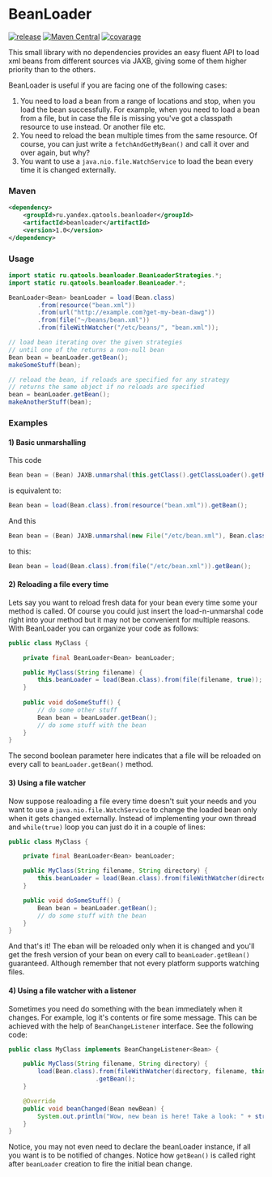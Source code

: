 # BeanLoader

[![release](http://github-release-version.herokuapp.com/github/yandex-qatools/beanloader/release.svg?style=flat)](https://github.com/yandex-qatools/beanloader/releases/latest) [![Maven Central](https://maven-badges.herokuapp.com/maven-central/ru.yandex.qatools.beanloader/beanloader/badge.svg?style=flat)](https://maven-badges.herokuapp.com/maven-central/ru.yandex.qatools.beanloader/beanloader)
[![covarage](https://img.shields.io/sonar/http/sonar.qatools.ru/ru.yandex.qatools.beanloader:beanloader/coverage.svg?style=flat)](http://sonar.qatools.ru/dashboard/index/547)

This small library with no dependencies provides an easy fluent API to load xml beans
from different sources via JAXB, giving some of them higher priority
than to the others.

BeanLoader is useful if you are facing one of the following cases:

1. You need to load a bean from a range of locations and stop, when you load the bean successfully. 
For example, when you need to load a bean from a file, but in case the file is missing 
you've got a classpath resource to use instead. 
Or another file etc.
2. You need to reload the bean multiple times from the same resource. 
Of course, you can just write a ```fetchAndGetMyBean()``` and call it over and over again, but why?
3. You want to use a ```java.nio.file.WatchService``` to load the bean every time it is changed externally.

### Maven

```xml
<dependency>
    <groupId>ru.yandex.qatools.beanloader</groupId>
    <artifactId>beanloader</artifactId>
    <version>1.0</version>
</dependency>
```

### Usage

```java
import static ru.qatools.beanloader.BeanLoaderStrategies.*;
import static ru.qatools.beanloader.BeanLoader.*;

BeanLoader<Bean> beanLoader = load(Bean.class)
        .from(resource("bean.xml"))
        .from(url("http://example.com?get-my-bean-dawg"))
        .from(file("~/beans/bean.xml"))
        .from(fileWithWatcher("/etc/beans/", "bean.xml"));

// load bean iterating over the given strategies
// until one of the returns a non-null bean
Bean bean = beanLoader.getBean();
makeSomeStuff(bean);

// reload the bean, if reloads are specified for any strategy
// returns the same object if no reloads are specified
bean = beanLoader.getBean();
makeAnotherStuff(bean);
```

### Examples

#### 1) Basic unmarshalling
This code

```java
Bean bean = (Bean) JAXB.unmarshal(this.getClass().getClassLoader().getResource("bean.xml"), Bean.class);
```

is equivalent to:

```java
Bean bean = load(Bean.class).from(resource("bean.xml")).getBean();
```

And this

```java
Bean bean = (Bean) JAXB.unmarshal(new File("/etc/bean.xml"), Bean.class);
```

to this:

```java
Bean bean = load(Bean.class).from(file("/etc/bean.xml")).getBean();
```

#### 2) Reloading a file every time

Lets say you want to reload fresh data for your bean every time some your method is called. 
Of course you could just insert the load-n-unmarshal code right into your method 
but it may not be convenient for multiple reasons. 
With BeanLoader you can organize your code as follows:

```java
public class MyClass {

    private final BeanLoader<Bean> beanLoader;

    public MyClass(String filename) {
        this.beanLoader = load(Bean.class).from(file(filename, true));
    }
    
    public void doSomeStuff() {
        // do some other stuff
        Bean bean = beanLoader.getBean();
        // do some stuff with the bean
    }
}
```

The second boolean parameter here indicates that a file will be reloaded on every call to ```beanLoader.getBean()``` method.

#### 3) Using a file watcher

Now suppose realoading a file every time doesn't suit your needs and you want to use a ```java.nio.file.WatchService``` to change the loaded bean only when it gets changed externally. Instead of implementing your own thread and ```while(true)``` loop you can just do it in a couple of lines:

```java
public class MyClass {

    private final BeanLoader<Bean> beanLoader;

    public MyClass(String filename, String directory) {
        this.beanLoader = load(Bean.class).from(fileWithWatcher(directory, filename));
    }

    public void doSomeStuff() {
        Bean bean = beanLoader.getBean();
        // do some stuff with the bean
    }
}
```

And that's it! The eban will be reloaded only when it is changed and you'll get the fresh version of your bean on every call to ```beanLoader.getBean()``` guaranteed. Although remember that not every platform supports watching files.

#### 4) Using a file watcher with a listener

Sometimes you need do something with the bean immediately when it changes. For example, log it's contents or fire some message. This can be achieved with the help of ```BeanChangeListener``` interface. See the following code:

```java
public class MyClass implements BeanChangeListener<Bean> {

    public MyClass(String filename, String directory) {
        load(Bean.class).from(fileWithWatcher(directory, filename, this))
                        .getBean();
    }

    @Override
    public void beanChanged(Bean newBean) {
        System.out.println("Wow, new bean is here! Take a look: " + stringify(newBean));
    }
}
```

Notice, you may not even need to declare the beanLoader instance, if all you want is to be notified of changes. Notice how ```getBean()``` is called right after ```beanLoader``` creation to fire the initial bean change.
